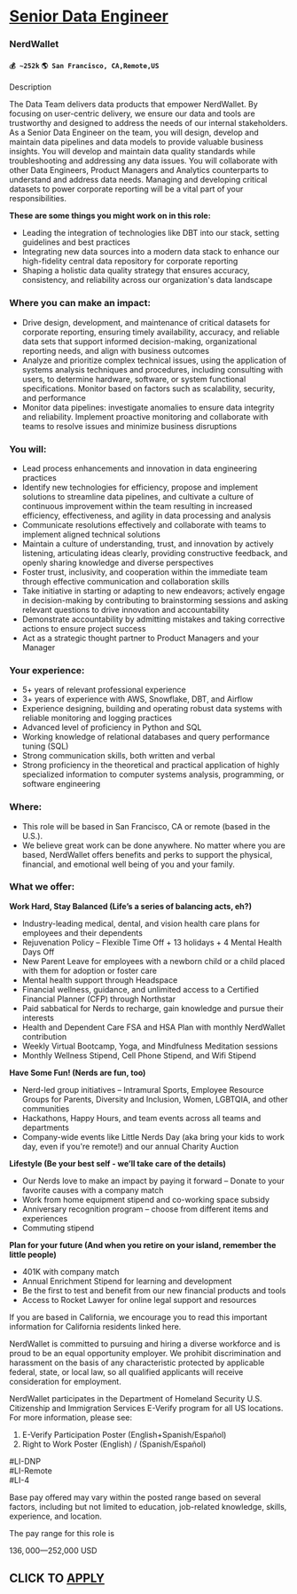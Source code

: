 # [Senior Data Engineer](https://www.remotewlb.com/apply/senior-data-engineer-81357)  
### NerdWallet  
#### `💰 ~252k` `🌎 San Francisco, CA,Remote,US`  

Description

The Data Team delivers data products that empower NerdWallet. By focusing on user-centric delivery, we ensure our data and tools are trustworthy and designed to address the needs of our internal stakeholders. As a Senior Data Engineer on the team, you will design, develop and maintain data pipelines and data models to provide valuable business insights. You will develop and maintain data quality standards while troubleshooting and addressing any data issues. You will collaborate with other Data Engineers, Product Managers and Analytics counterparts to understand and address data needs. Managing and developing critical datasets to power corporate reporting will be a vital part of your responsibilities.

**These are some things you might work on in this role:**

  * Leading the integration of technologies like DBT into our stack, setting guidelines and best practices
  * Integrating new data sources into a modern data stack to enhance our high-fidelity central data repository for corporate reporting
  * Shaping a holistic data quality strategy that ensures accuracy, consistency, and reliability across our organization's data landscape 

### **Where you can make an impact:**

  * Drive design, development, and maintenance of critical datasets for corporate reporting, ensuring timely availability, accuracy, and reliable data sets that support informed decision-making, organizational reporting needs, and align with business outcomes
  * Analyze and prioritize complex technical issues, using the application of systems analysis techniques and procedures, including consulting with users, to determine hardware, software, or system functional specifications. Monitor based on factors such as scalability, security, and performance
  * Monitor data pipelines: investigate anomalies to ensure data integrity and reliability. Implement proactive monitoring and collaborate with teams to resolve issues and minimize business disruptions

### **You will:**

  * Lead process enhancements and innovation in data engineering practices
  * Identify new technologies for efficiency, propose and implement solutions to streamline data pipelines, and cultivate a culture of continuous improvement within the team resulting in increased efficiency, effectiveness, and agility in data processing and analysis
  * Communicate resolutions effectively and collaborate with teams to implement aligned technical solutions 
  * Maintain a culture of understanding, trust, and innovation by actively listening, articulating ideas clearly, providing constructive feedback, and openly sharing knowledge and diverse perspectives 
  * Foster trust, inclusivity, and cooperation within the immediate team through effective communication and collaboration skills
  * Take initiative in starting or adapting to new endeavors; actively engage in decision-making by contributing to brainstorming sessions and asking relevant questions to drive innovation and accountability
  * Demonstrate accountability by admitting mistakes and taking corrective actions to ensure project success
  * Act as a strategic thought partner to Product Managers and your Manager

### Your experience:

  * 5+ years of relevant professional experience 
  * 3+ years of experience with AWS, Snowflake, DBT, and Airflow
  * Experience designing, building and operating robust data systems with reliable monitoring and logging practices
  * Advanced level of proficiency in Python and SQL
  * Working knowledge of relational databases and query performance tuning (SQL)
  * Strong communication skills, both written and verbal
  * Strong proficiency in the theoretical and practical application of highly specialized information to computer systems analysis, programming, or software engineering

### **Where:**

  * This role will be based in San Francisco, CA or remote (based in the U.S.).
  * We believe great work can be done anywhere. No matter where you are based, NerdWallet offers benefits and perks to support the physical, financial, and emotional well being of you and your family.

### **What we offer:**

**Work Hard, Stay Balanced (Life’s a series of balancing acts, eh?)**

  * Industry-leading medical, dental, and vision health care plans for employees and their dependents
  * Rejuvenation Policy – Flexible Time Off + 13 holidays + 4 Mental Health Days Off
  * New Parent Leave for employees with a newborn child or a child placed with them for adoption or foster care
  * Mental health support through Headspace
  * Financial wellness, guidance, and unlimited access to a Certified Financial Planner (CFP) through Northstar 
  * Paid sabbatical for Nerds to recharge, gain knowledge and pursue their interests
  * Health and Dependent Care FSA and HSA Plan with monthly NerdWallet contribution
  * Weekly Virtual Bootcamp, Yoga, and Mindfulness Meditation sessions
  * Monthly Wellness Stipend, Cell Phone Stipend, and Wifi Stipend

**Have Some Fun! (Nerds are fun, too)**

  * Nerd-led group initiatives – Intramural Sports, Employee Resource Groups for Parents, Diversity and Inclusion, Women, LGBTQIA, and other communities
  * Hackathons, Happy Hours, and team events across all teams and departments
  * Company-wide events like Little Nerds Day (aka bring your kids to work day, even if you're remote!) and our annual Charity Auction 

**Lifestyle (Be your best self - we’ll take care of the details)**

  * Our Nerds love to make an impact by paying it forward – Donate to your favorite causes with a company match
  * Work from home equipment stipend and co-working space subsidy 
  * Anniversary recognition program – choose from different items and experiences
  * Commuting stipend 

**Plan for your future (And when you retire on your island, remember the little people)**

  * 401K with company match
  * Annual Enrichment Stipend for learning and development
  * Be the first to test and benefit from our new financial products and tools
  * Access to Rocket Lawyer for online legal support and resources

If you are based in California, we encourage you to read this important information for California residents linked here.

NerdWallet is committed to pursuing and hiring a diverse workforce and is proud to be an equal opportunity employer. We prohibit discrimination and harassment on the basis of any characteristic protected by applicable federal, state, or local law, so all qualified applicants will receive consideration for employment.

NerdWallet participates in the Department of Homeland Security U.S. Citizenship and Immigration Services E-Verify program for all US locations. For more information, please see:

  1. E-Verify Participation Poster (English+Spanish/Español)
  2. Right to Work Poster (English) / (Spanish/Español)

#LI-DNP  
#LI-Remote  
#LI-4

Base pay offered may vary within the posted range based on several factors, including but not limited to education, job-related knowledge, skills, experience, and location.

The pay range for this role is

$136,000—$252,000 USD

  
## CLICK TO [APPLY](https://www.remotewlb.com/apply/senior-data-engineer-81357)

